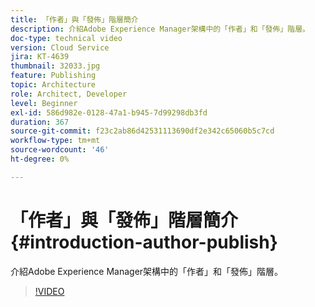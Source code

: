 ```yaml
---
title: 「作者」與「發佈」階層簡介
description: 介紹Adobe Experience Manager架構中的「作者」和「發佈」階層。
doc-type: technical video
version: Cloud Service
jira: KT-4639
thumbnail: 32033.jpg
feature: Publishing
topic: Architecture
role: Architect, Developer
level: Beginner
exl-id: 586d982e-0128-47a1-b945-7d99298db3fd
duration: 367
source-git-commit: f23c2ab86d42531113690df2e342c65060b5c7cd
workflow-type: tm+mt
source-wordcount: '46'
ht-degree: 0%

---
```


# 「作者」與「發佈」階層簡介 {#introduction-author-publish}

介紹Adobe Experience Manager架構中的「作者」和「發佈」階層。

>[!VIDEO](https://video.tv.adobe.com/v/32033?quality=12&learn=on)
